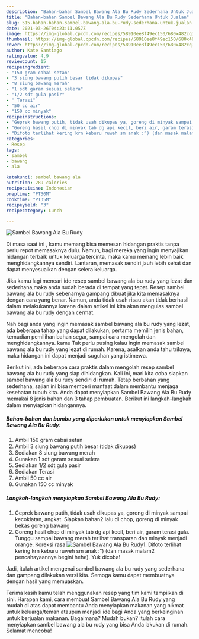 ```yaml
---
description: "Bahan-bahan Sambel Bawang Ala Bu Rudy Sederhana Untuk Jualan"
title: "Bahan-bahan Sambel Bawang Ala Bu Rudy Sederhana Untuk Jualan"
slug: 515-bahan-bahan-sambel-bawang-ala-bu-rudy-sederhana-untuk-jualan
date: 2021-03-26T04:23:11.057Z
image: https://img-global.cpcdn.com/recipes/58910ee8f49ec150/680x482cq70/sambel-bawang-ala-bu-rudy-foto-resep-utama.jpg
thumbnail: https://img-global.cpcdn.com/recipes/58910ee8f49ec150/680x482cq70/sambel-bawang-ala-bu-rudy-foto-resep-utama.jpg
cover: https://img-global.cpcdn.com/recipes/58910ee8f49ec150/680x482cq70/sambel-bawang-ala-bu-rudy-foto-resep-utama.jpg
author: Kate Santiago
ratingvalue: 4.9
reviewcount: 15
recipeingredient:
- "150 gram cabai setan"
- "3 siung bawang putih besar tidak dikupas"
- "8 siung bawang merah"
- "1 sdt garam sesuai selera"
- "1/2 sdt gula pasir"
- " Terasi"
- "50 cc air"
- "150 cc minyak"
recipeinstructions:
- "Geprek bawang putih, tidak usah dikupas ya, goreng di minyak sampai kecoklatan, angkat. Siapkan bahan2 lalu di chop, goreng di minyak bekas goreng bawang"
- "Goreng hasil chop di minyak tab dg api kecil, beri air, garam terasi gula. Tunggu sampai bawang merah terlihat transparan dan minyak menjadi orange. Koreksi rasa"
- "Difoto terlihat kering krn keburu ruweh sm anak :”) (dan masak malam2 pencahayaannya begini hehe). Yuk dicoba!"
categories:
- Resep
tags:
- sambel
- bawang
- ala

katakunci: sambel bawang ala 
nutrition: 289 calories
recipecuisine: Indonesian
preptime: "PT30M"
cooktime: "PT35M"
recipeyield: "3"
recipecategory: Lunch

---
```



![Sambel Bawang Ala Bu Rudy](https://img-global.cpcdn.com/recipes/58910ee8f49ec150/680x482cq70/sambel-bawang-ala-bu-rudy-foto-resep-utama.jpg)

Di masa  saat ini , kamu memang bisa memesan hidangan praktis tanpa perlu repot memasaknya dulu. Namun, bagi mereka yang ingin menyajikan hidangan terbaik untuk keluarga tercinta, maka kamu memang lebih baik menghidangkannya sendiri. Lantaran, memasak sendiri jauh lebih sehat dan dapat menyesuaikan dengan selera keluarga.

Jika kamu lagi mencari ide resep sambel bawang ala bu rudy yang lezat dan sederhana,maka anda sudah berada di tempat yang tepat. Resep sambel bawang ala bu rudy  sebenarnya gampang dibuat jika kita memasaknya dengan cara yang benar. Namun, anda tidak usah risau akan tidak berhasil dalam melakukannya 
karena dalam artikel ini kita akan mengulas sambel bawang ala bu rudy dengan cermat.  



Nah bagi anda yang ingin memasak sambel bawang ala bu rudy yang lezat, ada beberapa tahap yang dapat dilakukan, pertama memilih jenis bahan, kemudian pemilihan bahan segar, sampai cara mengolah dan menghidangkannya. kamu Tak perlu pusing kalau ingin memasak sambel bawang ala bu rudy yang lezat di rumah. Karena, asalkan anda  tahu triknya, maka hidangan ini dapat menjadi suguhan yang istimewa.

Berikut ini, ada beberapa cara praktis  dalam mengolah resep sambel bawang ala bu rudy yang siap dihidangkan. Kali ini, mari kita coba siapkan sambel bawang ala bu rudy sendiri di rumah. Tetap berbahan yang sederhana, sajian ini bisa memberi manfaat dalam membantu menjaga kesehatan tubuh kita. Anda dapat menyiapkan Sambel Bawang Ala Bu Rudy memakai 8 jenis bahan dan 3 tahap pembuatan. Berikut ini langkah-langkah dalam menyiapkan hidangannya.

<!--inarticleads1-->

##### Bahan-bahan dan bumbu yang diperlukan untuk menyiapkan Sambel Bawang Ala Bu Rudy:

1. Ambil 150 gram cabai setan
1. Ambil 3 siung bawang putih besar (tidak dikupas)
1. Sediakan 8 siung bawang merah
1. Gunakan 1 sdt garam sesuai selera
1. Sediakan 1/2 sdt gula pasir
1. Sediakan  Terasi
1. Ambil 50 cc air
1. Gunakan 150 cc minyak




<!--inarticleads2-->

##### Langkah-langkah menyiapkan Sambel Bawang Ala Bu Rudy:

1. Geprek bawang putih, tidak usah dikupas ya, goreng di minyak sampai kecoklatan, angkat. Siapkan bahan2 lalu di chop, goreng di minyak bekas goreng bawang
1. Goreng hasil chop di minyak tab dg api kecil, beri air, garam terasi gula. Tunggu sampai bawang merah terlihat transparan dan minyak menjadi orange. Koreksi rasa
<img src="//assets-global.cpcdn.com/assets/icons/button_play-2c75c40dde080a61004c1f40b05d8f140eaff45d7e9e6481dc71c63d2e7c4909.png" alt="Sambel Bawang Ala Bu Rudy">1. Difoto terlihat kering krn keburu ruweh sm anak :”) (dan masak malam2 pencahayaannya begini hehe). Yuk dicoba!




Jadi, itulah artikel mengenai  sambel bawang ala bu rudy  yang sederhana dan gampang dilakukan versi kita. Semoga kamu dapat membuatnya dengan hasil yang memuaskan. 

Terima kasih kamu telah menggunakan resep yang tim kami tampilkan di sini. Harapan kami, cara membuat  Sambel Bawang Ala Bu Rudy yang mudah di atas dapat membantu Anda menyiapkan makanan yang nikmat untuk keluarga/teman ataupun menjadi ide bagi Anda yang berkeinginan untuk berjualan makanan. Bagaimana? Mudah bukan? Itulah cara menyiapkan sambel bawang ala bu rudy yang bisa Anda lakukan di rumah. Selamat mencoba!

